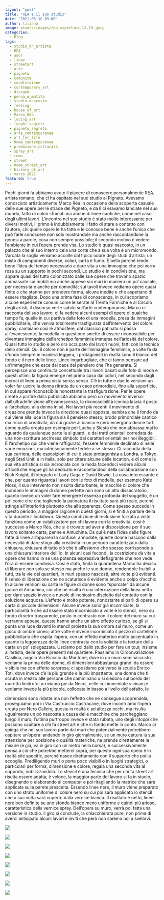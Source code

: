 ```yaml
---
layout: "post"
title: "RÉA e il suo studio"
date: "2021-03-18 03:00"
author: liliana
image: assets/images/rea_copertina.13.29.jpeg
categories:
  - Blog
tags:
  - studio_d'_artista
  - RÉA
  - amor
  - linee
  - streetart
  - arte
  - pigneto
  - comunità
  - condivisione
  - contemporary_art
  - disegno
  - penna_e_matita
  - studio_nascosto
  - feeling
  - house_of_art
  - Marco_Réa
  - loving_art
  - luoghi_segreti
  - pigneto_segreto
  - arte_contemporanea
  - art_for_life
  - Roma_contemporanea
  - promozione_culturale
  - spray_art
  - roma
  - street
  - Roma_street_art
  - history_of_art
  - marzo_2021
featured: true
---
```

Pochi giorni fa abbiamo avuto il piacere di conoscere personalmente RÉA, artista romano, che ci ha ospitato nel suo studio al Pigneto. Avevamo conosciuto artisticamente Marco Réa in occasione della scoperta casuale delle sue opere per le strade del Pigneto, e da lì ci eravamo lanciate nel suo mondo, fatto di colori sfumati ma anche di linee caotiche, come nel caso degli ultimi lavori. L’incontro nel suo studio è stato molto interessante per diversi motivi, il primo è indubbiamente il fatto di stare a contatto con l’autore, chi quelle opere le ha fatte e le conosce bene è anche l’unico che può farle conoscere non solo mostrandole ma anche raccontandone la genesi a parole, cosa non sempre possibile; il secondo motivo è vedere l’ambiente in cui l’opera prende vita. Lo studio è quasi nascosto, in un palazzo che al suo interno cela una corte che a sua volta è un micromondo. Varcata la soglia veniamo accolte dal tipico odore degli studi d’artista, un misto di componenti diverse, colori, carta e fumo. È bello perché rende bene l’idea del tempo necessario a dare vita a una immagine che poi verra resa su un supporto in pochi secondi. Lo studio è in condivisione, ma appare quasi del tutto colonizzato dalle sue opere che trovano spazio ammassate sui mobili ma anche appese sui muri in maniera un po’ causale, per necessità e anche per comodità; sui tavoli invece vediamo opere quasi finite e che stanno per prendere forma, alcune inedite e che aspettano di essere ritagliate. Dopo una prima fase di conoscenza, in cui scopriamo alcune esperienze comuni come le serate al Trenta Formiche e al Circolo degli artisti, il discorso verte subito sull’arte contemporanea, Marco ci racconta del suo lavoro, ci fa vedere alcuni esempi di opere di qualche tempo fa, quelle in cui partiva dalla foto di una modella, presa da immagini pubblicitarie, che veniva totalmente trasfigurata dall’intervento del colore spray; cambiano cosi le atmosfere, dal classico patinato si passa all’evanescente, la modella in questione smette di essere riconoscibile per diventare immagine dell’archetipo femminile immersa nell’ariosità del colore. Quasi tutto lo studio è però ora occupato dai lavori nuovi, fatti con la tecnica dello stencil. Qui il colore non è parte dell’immagine femminile, a volte fa da sfondo sempre in maniera leggera, i protagonisti in realtà sono il bianco del fondo e il nero delle linee. Linee ingarbugliate, che ci fanno pensare ad un’immagine che esce dal caos del pensiero che l’ha generata. Si percepisce una continuità concettuale tra i lavori basati sulle foto di moda e questi ultimi, la figura emerge nel primo caso dai colori, nel secondo dagli incroci di linee a prima vista senza senso. C’è in tutte e due le versioni un voler far uscire la donna ritratta da un caos primordiale, fino alla superficie, in cui appare riconoscibile nonostante la trasfigurazione. Per le opere create a partire dalla pubblicità abbiamo però un movimento inverso: dall’ultradefinizione all’evanescenza, la riconoscibilità iconica lascia il posto all’archetipo, alla donna in sé. Nei lavori più recenti il movimento di creazione prende invece la direzione quasi opposta, sembra che il fondo da cui viene alla luce la figura sia il pensiero stesso, brodo primordiale caotico ma ricco di creatività, da cui grazie al bianco e nero emergono donne forti, come quella creata per esempio per Lucha y Siesta che non abbassa mai lo sguardo da qualunque parte la si guardi, o dai tratti orientali corredata da una non-scrittura anch’essa simbolo dei caratteri orientali per noi illeggibili.
 È l’archetipo qui che viene raffigurato, l’essere femminile declinato sì nelle varie emozioni, ma intrinsecamente fedele a sé stesso.
Ci racconta della sua carriera, delle esposizioni di cui è stato protagonista a Londra, a Tokyo, negli Stati Uniti e in Italia, solo per citare alcune delle location, e di come la sua vita artistica si sia incrociata con la moda facendoci vedere alcuni articoli che Vogue gli ha dedicato e raccontandoci della collaborazione con Nick Knight, il fotografo di Lady Gaga e David Bowie. La cosa interessante è che, per quanto riguarda i lavori con le foto di modelle, per esempio Kate Moss, il suo intervento non risulta disturbante, le macchie di colore che inondano le immagini di donne perfette non sono un atto dissacratorio, quanto invece un voler fare emergere l’essenza profonda del soggetto, è un po’ come dire che togliendo la patinatura il risultato sarà più reale, perché attinge all’interiorità piuttosto che all’apparenza.
Come spesso succede in questo periodo, a maggior ragione in questi giorni, si è finiti a parlare della vita durante il lockdown. Questa condizione di reclusione forzata a volte funziona come un catalizzatore per chi lavora con la creatività, cosi è successo a Marco Réa, che si è trovato ad aver a disposizione per il suo lavoro soltanto carta, penne e Amuchina. Da qui è nata l’idea delle figure fatte di linee all’apparenza confuse, annodate, queste donne nascono dalla necessità di dare sfogo alla creatività in un periodo caratterizzato dalla chiusura, chiusura di tutto ciò che è all’esterno che spesso corrisponde a una chiusura interiore dell’Io. In alcuni casi fecondi, la costrizione dà vita a opere che hanno in sé una potenza espressiva deflagrante che non vede l’ora di essere condivisa. Così è stato, finita la quarantena Marco ha deciso di liberare non solo se stesso ma anche le sue donne, rendendole fruibili a tutti, tra le vie dei quartieri, in muri spesso nascosti, altre volte più evidenti. Il senso di liberazione che ne scaturisce è evidente anche a colpo d’occhio. In alcune versioni su carta le figure di donne sono “sporcate” da alcune gocce di Amuchina, ciò che ne risulta è una interruzione della linea netta per dare spazio invece a nuvole di inchiostro disciolto dal contatto con la soluzione acquosa. L’effetto è molto potente, nonostante si parli di opere su carta di piccole dimensioni.
Alcune invece sono già incorniciate, la particolarità è che ad essere stato incorniciato a volte è lo stencil, nero su fondo di vetro trasparente, posto in contrasto con il colore del muro su cui verranno appese, queste hanno anche un altro effetto curioso, se gli si punta una luce davanti lo stencil proietta la sua ombra sul muro, come un gioco di ombre cinesi; altre volte è invece incorniciato il pezzo di cartellone pubblicitario che ospita l’opera, con un effetto materico molto accentuato in quanto la leggerezza delle linee contrasta con la solidità e la texture della carta un po’ spiegazzata.
Usciamo poi dallo studio per fare un tour, insieme all’artista, delle opere presenti nel quartiere. Passiamo in Circonvallazione Casilina, angolo Via Braccio da Montone, dove in un muro seminascosto vediamo la prima delle donne, di dimensioni abbastanza grandi da essere visibile ma con effetto sorpresa; ci spostiamo poi verso la scuola Enrico Toti, dove invece c’è la più grande e la più impattante, una donna che ti scruta in mezzo alle persone che camminano o si siedono sul bordo del muretto limitrofo; arriviamo poi da Necci, nelle cui immediate vicinanze vediamo invece la più piccola, collocata in basso a livello dell’asfalto, le

dimensioni sono ridotte ma non l’effetto che ne consegue scoprendola; proseguiamo poi in Via Castruccio Castracane, dove incontriamo l’opera creata per Nero Gallery, questa in realtà è ad altezza occhi, ma risulta ugualmente un pò nascosta a causa delle macchine che parcheggiano lungo il muro; l’ultima purtroppo invece è stata rubata, uno degli intoppi che possono capitare a chi fa street art e che in fondo mette in conto. Marco ci spiega che nel suo lavoro parte dai muri che potenzialmente potrebbero ospitare un’opera: andando in giro giornalmente, se un muro cattura la sua attenzione per posizione o qualità materiche, ne prende direttamente le misure (e già, va in giro con un metro nella borsa), e successivamente pensa a ciò che potrebbe metterci sopra, per questo ogni sua opera è in realtà site specific, perché nasce direttamente con il supporto che poi la accoglie. Prediligendo muri o porte poco visibili o in luoghi strategici, o particolari per forma, dimensione e colore, regala una seconda vita al supporto, nobilizzandolo. Lo stencil è una tecnica che per chi fa street art risulta essere adatta, è veloce, la maggior parte del lavoro si fa in studio, disegnando o elaborando al computer e poi ritagliando la matrice che sarà applicata sulla parete prescelta. Essendo linee nere, il muro viene preparato con uno strato uniforme di colore nero su cui poi sarà applicato lo stencil che a sua volta sarà coperto dalla vernice bianca. Il risultato è netto, linee nere ben definite su uno sfondo bianco meno uniforme e quindi più arioso, caratteristica della vernice spray. Dell’opera su muro, verrà poi fatta una versione in studio.
Il giro si conclude, la chiacchierata pure, non prima di averci anticipato alcuni lavori e inviti che però non saremo noi a svelarvi.






![](/assets/images/rea1.13.04.jpeg)

![](/assets/images/rea2.13.00.jpeg)

![](/assets/images/rea3.13.19.jpeg)

![](/assets/images/rea4.12.56.jpeg)

![](/assets/images/rea5.12.49.jpeg)

![](/assets/images/rea6.13.24.jpeg)

![](/assets/images/rea7.13.14.jpeg)

![](/assets/images/rea8.13.09.jpeg)
